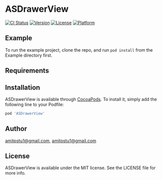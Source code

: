 # ASDrawerView

[![CI Status](https://img.shields.io/travis/amitpstu1@gmail.com/ASDrawerView.svg?style=flat)](https://travis-ci.org/amitpstu1@gmail.com/ASDrawerView)
[![Version](https://img.shields.io/cocoapods/v/ASDrawerView.svg?style=flat)](https://cocoapods.org/pods/ASDrawerView)
[![License](https://img.shields.io/cocoapods/l/ASDrawerView.svg?style=flat)](https://cocoapods.org/pods/ASDrawerView)
[![Platform](https://img.shields.io/cocoapods/p/ASDrawerView.svg?style=flat)](https://cocoapods.org/pods/ASDrawerView)

## Example

To run the example project, clone the repo, and run `pod install` from the Example directory first.

## Requirements

## Installation

ASDrawerView is available through [CocoaPods](https://cocoapods.org). To install
it, simply add the following line to your Podfile:

```ruby
pod 'ASDrawerView'
```

## Author

amitpstu1@gmail.com, amitpstu1@gmail.com

## License

ASDrawerView is available under the MIT license. See the LICENSE file for more info.
